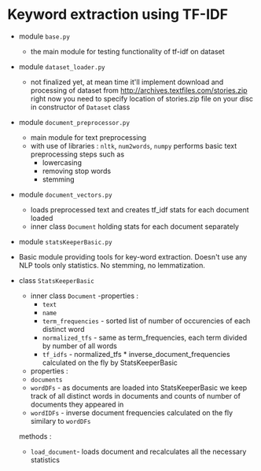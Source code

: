 # Keyword extraction using TF-IDF

- module ```base.py```
	- the main module for testing functionality of tf-idf on dataset
- module ```dataset_loader.py```
	- not finalized yet, at mean time it'll implement download and processing of dataset from http://archives.textfiles.com/stories.zip
	right now you need to specify location of stories.zip file on your disc in constructor of ```Dataset``` class
- module ```document_preprocessor.py```
	- main module for text preprocessing
	- with use of libraries : ```nltk```, ```num2words```, ```numpy``` performs basic text preprocessing steps such as 
		- lowercasing
		- removing stop words
		- stemming
- module ```document_vectors.py```
	- loads preprocessed text and creates tf_idf stats for each document loaded
	- inner class ```Document``` holding stats for each document separately
- module ```statsKeeperBasic.py```
- Basic module providing tools for key-word extraction. Doesn't use any NLP tools only statistics. No stemming, no lemmatization.
- class ```StatsKeeperBasic```
	- inner class ```Document``` 
		-properties :
		- ```text```
		- ```name```
		- ```term_frequencies``` - sorted list of number of occurencies of each distinct word
		- ```normalized_tfs``` - same as term_frequencies, each term divided by number of all words
		- ```tf_idfs``` - normalized_tfs * inverse_document_frequencies 
			calculated on the fly by StatsKeeperBasic
	- properties :
	- ```documents```
	- ```wordDFs``` - as documents are loaded into StatsKeeperBasic we keep track of all distinct words in
		documents and counts of number of documents they appeared in
	- ```wordIDFs``` - inverse document frequencies calculated on the fly similary to ```wordDFs```

	methods :
	- ```load_document```- loads document and recalculates all the necessary statistics  
